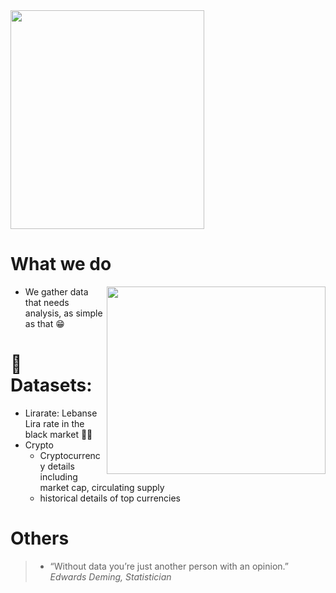 <img width="310" height="350" src="https://media.giphy.com/media/GbH8vRmrNHdVZhouBt/giphy.gif">

# What we do
<div>
<img width="350" height="300" src="https://media.giphy.com/media/l378c04F2fjeZ7vH2/giphy.gif" align=right>
</div>

- We gather data that needs analysis, as simple as that 😁


# 🔢 Datasets:
- Lirarate: Lebanse Lira rate in the black market 🤷‍♂️
- Crypto
  - Cryptocurrency details including market cap, circulating supply
  - historical details of top currencies




# Others

> * “Without data you’re just another person with an opinion.”
> <cite>Edwards Deming, Statistician</cite>




<!--

**Here are some ideas to get you started:**

🙋‍♀️ A short introduction - what is your organization all about?
🌈 Contribution guidelines - how can the community get involved?
👩‍💻 Useful resources - where can the community find your docs? Is there anything else the community should know?
🍿 Fun facts - what does your team eat for breakfast?
🧙 Remember, you can do mighty things with the power of [Markdown](https://guides.github.com/features/mastering-markdown/)
-->
